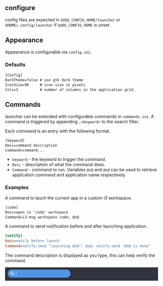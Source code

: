 configure
---------

config files are expected in `$XDG_CONFIG_HOME/launchar` or `$HOME/.config/launchar` if `$XDG_CONFIG_HOME` is unset.

## Appearance

Appearance is configurable via `config.ini`.

### Defaults

```
[Config]
DarkTheme=false # use gtk dark theme
IconSize=96     # icon size in pixels
Cols=3          # number of columns in the application grid.
```


## Commands

launchar can be extended with configurable commands in `commands.ini`. A command is triggered by appending `,<keyword>` to the search filter.

Each command is an entry with the following format.

```
[keyword]
Desc=command description
Command=command...
```

* `keyword` - the keyword to trigger the command.
* `Desc`    - description of what the command does.
* `Command` - command to run. Variables `@s@` and `@n@` can be used to retrieve application command and application name respectively.

### Examples

A command to lauch the current app in a custom i3 workspace.
```
[code]
Desc=open in 'code' workspace
Command=i3-msg workspace code; @s@
```

A command to send notification before and after launching application.
```ini
[notify]
Desc=notify before launch
Command=notify-send "launching @n@"; @s@; notify-send "@n@ is done"
```

The command description is displayed as you type, this can help verify the command.

![command demonstration](command.gif)



